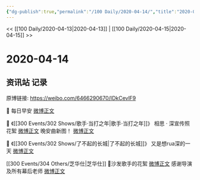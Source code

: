 ```yaml
---
{"dg-publish":true,"permalink":"/100 Daily/2020-04-14/","title":"2020-04-14","created":"2023-04-03T17:20:34.349+08:00","updated":"2023-04-03T17:21:05.471+08:00"}
---
```



<< [[100 Daily/2020-04-13\|2020-04-13]] | [[100 Daily/2020-04-15\|2020-04-15]] >>

# 2020-04-14

## 资讯站 记录

原博链接: https://weibo.com/6466290670/IDkCevlF9

🌅 每日早安
[微博正文](https://m.weibo.cn/6466290670/4493535409868729)

🎼 《[[300 Events/302 Shows/歌手·当打之年\|歌手·当打之年]]》
相思 · 深宣传照花絮 [微博正文](https://m.weibo.cn/6466290670/4493575204978768)
晚安曲新图！ [微博正文](https://m.weibo.cn/6466290670/4493578618885254)

🌌 《[[300 Events/302 Shows/了不起的长城\|了不起的长城]]》
又是想rua深的一天 [微博正文](https://m.weibo.cn/6466290670/4493597603094396)

[[300 Events/304 Others/芝华仕\|芝华仕]]
🕺沙发歌手的花絮 [微博正文](https://m.weibo.cn/6466290670/4493633547654666)
感谢导演及所有幕后老师 [微博正文](https://m.weibo.cn/6466290670/4493641973889441)

